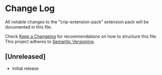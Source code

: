 # Change Log

All notable changes to the "crip-extension-pack" extension pack will be documented in this file.

Check [Keep a Changelog](http://keepachangelog.com/) for recommendations on how to structure this file. 
This project adheres to [Semantic Versioning](https://semver.org/spec/v2.0.0.html).

## [Unreleased]

- Initial release
